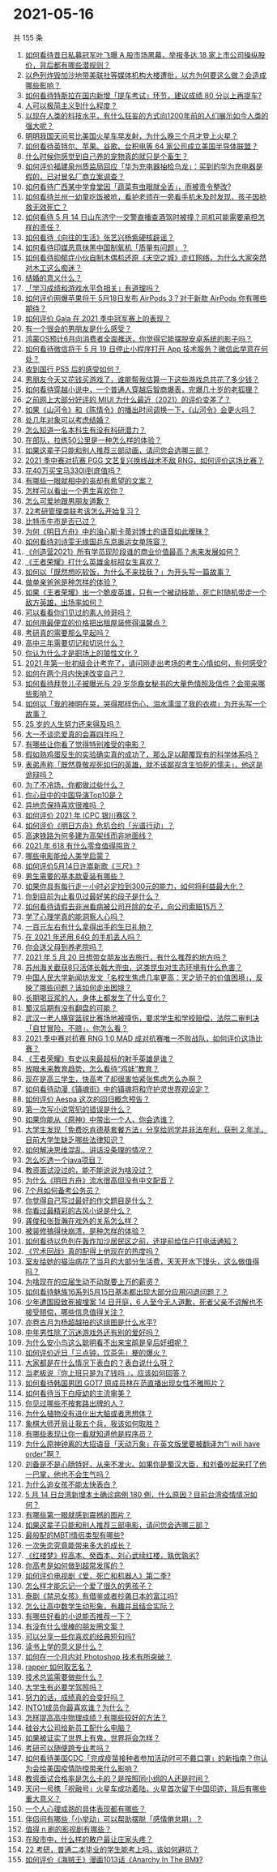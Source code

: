 # 2021-05-16

共 155 条

<!-- BEGIN -->
<!-- 最后更新时间 Sun May 16 2021 20:03:52 GMT+0800 (China Standard Time) -->

1. [如何看待昔日私募冠军叶飞曝 A 股市场黑幕，举报多达 18
   家上市公司操纵股价，背后都有哪些潜规则？](https://www.zhihu.com/question/459558051)
2. [以色列炸毁加沙地带美联社等媒体机构大楼遭批，以方为何要这么做？会造成哪些影响？](https://www.zhihu.com/question/459696493)
3. [如何看待特斯拉在国内新增「提车考试」环节，建议成绩 80
   分以上再提车?](https://www.zhihu.com/question/459595338)
4. [人可以极简主义到什么程度？](https://www.zhihu.com/question/313020218)
5. [以现在人类的科技水平，有什么狂妄的方式向1200年前的人们展示如今人类的强大呢？](https://www.zhihu.com/question/456628031)
6. [明明我国天问号比美国火星车早发射，为什么晚三个月才登上火星？](https://www.zhihu.com/question/445286711)
7. [如何看待英特尔、苹果、谷歌、台积电等 64
   家公司成立美国半导体联盟？](https://www.zhihu.com/question/459482645)
8. [什么时候你感觉到自己养的宠物真的就只是个畜生？](https://www.zhihu.com/question/344278401)
9. [如何评价福建泉州质监局回应「华为充电器抽检乌龙」：买到的华为充电器是假的，已对冒名厂商立案调查？](https://www.zhihu.com/question/459575426)
10. [如何看待广西某中学食堂因「蔬菜有虫眼就全丢」，而被责令整改?](https://www.zhihu.com/question/459462929)
11. [如何看待兰州一幼童吃饭被呛，看护老师在一旁看手机未及时发现，孩子因抢救无效死亡？](https://www.zhihu.com/question/459515468)
12. [如何看待 5 月 14
    日山东济宁一交警直播查酒驾时被撞？司机可能需要承担怎样的责任？](https://www.zhihu.com/question/459588410)
13. [如何看待《向往的生活》张艺兴杨紫硬核辟谣？](https://www.zhihu.com/question/459521803)
14. [如何看待印媒恶意抹黑中国制氧机「质量有问题」？](https://www.zhihu.com/question/459700129)
15. [如何看待抑郁症小伙自制木偶机还原《天空之城》走红网络，为什么大家突然对木工这么痴迷？](https://www.zhihu.com/question/459454868)
16. [结婚的意义什么？](https://www.zhihu.com/question/458425888)
17. [「学习成绩和游戏水平负相关」有道理吗？](https://www.zhihu.com/question/459296389)
18. [如何评价网爆苹果将于 5月18日发布 AirPods 3？对于新款 AirPods
    你有哪些期待？](https://www.zhihu.com/question/459436442)
19. [如何评价 Gala 在 2021 季中冠军赛上的表现？](https://www.zhihu.com/question/459505861)
20. [有一个很会的男朋友是什么感受？](https://www.zhihu.com/question/391872560)
21. [鸿蒙OS预计6月向消费者全面推送，你觉得它能摆脱安卓系统的影子吗？](https://www.zhihu.com/question/458183232)
22. [如何看待微信将于 5 月 19 日停止小程序打开 App
    技术服务？微信此举意在何处？](https://www.zhihu.com/question/459459278)
23. [收到国行 PS5 后的感受如何？](https://www.zhihu.com/question/459171541)
24. [男朋友今天又花钱买游戏了，谁能帮我估算一下这些游戏总共花了多少钱？](https://www.zhihu.com/question/453441147)
25. [如何看待穿越小说中，一个普通人穿越后智商爆表，完爆几十岁的老狐狸？](https://www.zhihu.com/question/376857581)
26. [之前网上大部分好评的 MIUI
    为什么最近（2021）的评价变差了？](https://www.zhihu.com/question/452169697)
27. [如果《山河令》和《陈情令》的播出时间调换一下，《山河令》会更火吗？](https://www.zhihu.com/question/459250772)
28. [处几年对象可以考虑结婚？](https://www.zhihu.com/question/450899653)
29. [怎么知道一名本科生有没有科研潜力？](https://www.zhihu.com/question/458786106)
30. [在部队，拉练50公里是一种怎么样的体验？](https://www.zhihu.com/question/47872589)
31. [如果这辈子只能和别人推荐三部动画，请问您会选哪三部？](https://www.zhihu.com/question/459632635)
32. [2021 季中赛对抗赛 PGG 文艺复兴换线战术不敌
    RNG，如何评价这场比赛？](https://www.zhihu.com/question/459612622)
33. [花40万买宝马330li到底值吗？](https://www.zhihu.com/question/459431704)
34. [有哪些一眼就相中的丧却有希望的文案？](https://www.zhihu.com/question/451987862)
35. [怎样可以看出一个男生喜欢你？](https://www.zhihu.com/question/457257289)
36. [怎么可爱地跟男朋友道歉？](https://www.zhihu.com/question/383772587)
37. [22考研管理类联考该怎么开始复习？](https://www.zhihu.com/question/428880602)
38. [比特币牛市是否已过？](https://www.zhihu.com/question/452808080)
39. [为何《明日方舟》中的浊心斯卡蒂对博士的语音如此暧昧？](https://www.zhihu.com/question/458274249)
40. [如何看待刘诗雯无缘国乒东京奥运女单阵容？](https://www.zhihu.com/question/459710437)
41. [《创造营2021》所有学员现阶段谁的商业价值最高？未来发展如何？](https://www.zhihu.com/question/458257824)
42. [《王者荣耀》打什么英雄金标招女生喜欢？](https://www.zhihu.com/question/458540709)
43. [如何以「既然想吃软饭，为什么不来找我？」为开头写一篇故事？](https://www.zhihu.com/question/454056791)
44. [做单亲爸爸是种怎样的体验？](https://www.zhihu.com/question/296600349)
45. [如果《王者荣耀》出一个脆皮英雄，只有一个被动技能，死亡时随机带走一个敌方英雄，出场率如何？](https://www.zhihu.com/question/459413105)
46. [可以看看你们见过的素人帅哥吗？](https://www.zhihu.com/question/361025689)
47. [如何用最便宜的价格把出租屋装修得温馨点？](https://www.zhihu.com/question/29840789)
48. [考研真的需要那么早起吗？](https://www.zhihu.com/question/453051286)
49. [高中三年需要切记和切忌什么？](https://www.zhihu.com/question/64843570)
50. [你认为什么才是职场上的狼性文化？](https://www.zhihu.com/question/459550053)
51. [2021
    年第一批初级会计考完了，请问刚走出考场的考生心情如何，有何感受?](https://www.zhihu.com/question/459532575)
52. [如何在两个月内快速改变自己？](https://www.zhihu.com/question/451986493)
53. [如何看待拜登儿子被曝光与 29
    岁华裔女秘书的大量色情照及信件？会带来哪些影响？](https://www.zhihu.com/question/458657086)
54. [如何以「我的神明在哭，哭得那样伤心，泪水濡湿了我的衣襟」为开头写一个故事？](https://www.zhihu.com/question/451550779)
55. [25 岁的人生努力还来得及吗？](https://www.zhihu.com/question/458261574)
56. [大一不谈恋爱真的会寡四年吗？](https://www.zhihu.com/question/453236394)
57. [有哪些让你看了觉得特别难受的电影？](https://www.zhihu.com/question/441119264)
58. [假如熟鸡蛋反生的实验确实真的成功了，那么足以颠覆现有的科学体系吗？](https://www.zhihu.com/question/456677213)
59. [表弟声称「既然尊敬视死如归的英雄，就不该鄙视贪生怕死的懦夫」，他这是诡辩吗？](https://www.zhihu.com/question/459177318)
60. [为了不冷场，你都做过些什么？](https://www.zhihu.com/question/458658699)
61. [你心目中的中国导演Top10是？](https://www.zhihu.com/question/314257835)
62. [异地恋保持喜欢很难吗 ？](https://www.zhihu.com/question/454323571)
63. [如何评价 2021 年 ICPC 银川赛区？](https://www.zhihu.com/question/436832940)
64. [如何评价《明日方舟》危机合约「光谱行动」？](https://www.zhihu.com/question/459589633)
65. [高速铁路为何多建为高架线而非地面线？](https://www.zhihu.com/question/308170553)
66. [2021 年 618 有什么零食值得囤货？](https://www.zhihu.com/question/459223718)
67. [哪些电影能给人美学启蒙？](https://www.zhihu.com/question/450836374)
68. [如何评价5月14日许嵩新歌《三尺》?](https://www.zhihu.com/question/459310125)
69. [男生需要的基本款夏装有哪些？](https://www.zhihu.com/question/29848880)
70. [如果你具有每行走一小时必定捡到300元的能力，如何将利益最大化？](https://www.zhihu.com/question/439876862)
71. [你到目前为止看见过最好笑的段子是什么？](https://www.zhihu.com/question/297417967)
72. [如何看待请假去非洲看病被公司开除的女子，向公司索赔15万？](https://www.zhihu.com/question/459337590)
73. [学了心理学真的能洞察人心吗？](https://www.zhihu.com/question/455174188)
74. [一百元左右有什么拿得出手的生日礼物？](https://www.zhihu.com/question/333123808)
75. [在 2021 年还用 64G 的手机丢人吗？](https://www.zhihu.com/question/459213190)
76. [你会送父母到养老院吗？](https://www.zhihu.com/question/454221536)
77. [2021 年 5 月 20
    日想带女朋友出去旅行，有什么推荐的地方吗？](https://www.zhihu.com/question/459014409)
78. [苏州海关截获8只活体长戟大兜虫，这类昆虫对生态环境有什么危害？](https://www.zhihu.com/question/459391470)
79. [中国人民大学新闻坊发文「名校生焦虑几率更高：天之骄子的价值困境」，反映了哪些问题？该如何走出困境？](https://www.zhihu.com/question/459560350)
80. [长期喝豆浆的人，身体上都发生了什么变化？](https://www.zhihu.com/question/382035677)
81. [蜀汉后期有没有翻盘的可能？](https://www.zhihu.com/question/408230820)
82. [武汉一老人横穿篮球比赛场地被撞伤，要求学生和学校赔偿，法院二审判决「自甘冒险，不赔」，你怎么看？](https://www.zhihu.com/question/458886791)
83. [2021 季中赛对抗赛 RNG 1:0 MAD
    成对抗赛唯一不败战队，如何评价这场比赛？](https://www.zhihu.com/question/459644598)
84. [《王者荣耀》有史以来最超标的射手英雄是谁？](https://www.zhihu.com/question/458538827)
85. [放眼未来教育趋势，怎么看待“鸡娃”教育？](https://www.zhihu.com/question/442769785)
86. [现在是高三学生，快高考了却很害怕紧张焦虑怎么办啊？](https://www.zhihu.com/question/311063042)
87. [如何看待动漫《镇魂街》中的镇魂将和守护灵世界观设定？](https://www.zhihu.com/question/459634119)
88. [如何评价 Aespa 这次的回归概念预告？](https://www.zhihu.com/question/459521240)
89. [第一次写小说常犯的错误是什么？](https://www.zhihu.com/question/412175351)
90. [如果你能从《原神》中带出一个人，你会选谁？](https://www.zhihu.com/question/459304668)
91. [大学生发现「免费吃肯德基套餐方法」分享给同学并非法牟利，获刑 2
    年半，目前大学生缺乏哪些法律知识？](https://www.zhihu.com/question/458862596)
92. [如何解决思维混乱、讲话没条理的情况？](https://www.zhihu.com/question/30173526)
93. [怎么吃透一个java项目？](https://www.zhihu.com/question/422346147)
94. [教资面试没过的，能不能说说为啥没过？](https://www.zhihu.com/question/459023684)
95. [为什么《明日方舟》流水很高但没有中文配音？](https://www.zhihu.com/question/456723907)
96. [7个月如何备考公务员？](https://www.zhihu.com/question/453217326)
97. [你觉得自己写过最好的作文题目是什么？](https://www.zhihu.com/question/354965203)
98. [你看过最精彩的古风小说是什么？](https://www.zhihu.com/question/34680815)
99. [龚俊和张哲瀚在戏外的关系怎么样？](https://www.zhihu.com/question/453758769)
100. [被装修搞得快崩溃，是种怎样的体验？](https://www.zhihu.com/question/450122843)
101. [如何看待以色列在轰炸加沙居民区之前，还提前给住户打电话通知？](https://www.zhihu.com/question/459381446)
102. [《咒术回战》真的配得上他现在的热度吗？](https://www.zhihu.com/question/444766202)
103. [室友给她的猫治病花了当月的大部分生活费，天天开水下馒头，这么做值得吗？](https://www.zhihu.com/question/458055949)
104. [为啥现在的应届生动不动就要上万的薪资？](https://www.zhihu.com/question/457279173)
105. [如何看待魅族16系列5月15日基本都出现大部分应用闪退问题？？](https://www.zhihu.com/question/459492278)
106. [少年遭围殴致死被埋案 14 日开庭，6
     人至今无人道歉，死者父亲不谅解也不接受赔偿，哪些信息值得关注？](https://www.zhihu.com/question/459368723)
107. [亦卷古月为杨超越拍的这组图是什么水平?](https://www.zhihu.com/question/459282561)
108. [中年男性除了沉迷游戏外还有别的爱好吗？](https://www.zhihu.com/question/459226864)
109. [为什么安小鸟这么聪明看不出来宝鹃是皇后奸细呢？](https://www.zhihu.com/question/338703838)
110. [如何评价近日「三点钟，饮茶先」梗的爆火？](https://www.zhihu.com/question/459087204)
111. [大家都是在什么情况下表白的？表白说什么呀？](https://www.zhihu.com/question/49203402)
112. [当老板说『你上班只是为了钱吗 』，应该如何回答？](https://www.zhihu.com/question/459271480)
113. [如何看待韩国男团 GOT7 原成员林在范直播出现女性不雅照片？](https://www.zhihu.com/question/459375130)
114. [如何看待当下白瘦幼的主流审美？](https://www.zhihu.com/question/63812554)
115. [你见过哪些不按套路出牌的人？](https://www.zhihu.com/question/60343827)
116. [为什么植物没有进化出大脑或者思想体？](https://www.zhihu.com/question/437474056)
117. [象棋大师开局让我五个兵，我该如何取胜？](https://www.zhihu.com/question/458811041)
118. [有哪些表现让你一看就知道他是程序员？](https://www.zhihu.com/question/453277901)
119. [为什么原神钟离的大招语音「天动万象」在英文版里要被翻译为"I will have
     order"啊？](https://www.zhihu.com/question/454824234)
120. [刘备是不是心肠特好，从来不发火。如果你是蜀汉大臣，和刘备吵起来打了他一巴掌，他也不会生气吗？](https://www.zhihu.com/question/458945663)
121. [为什么追女孩不能太快表白？](https://www.zhihu.com/question/354110420)
122. [5 月 14 日台湾新增本土确诊病例 180
     例，什么原因？目前台湾疫情情况如何？](https://www.zhihu.com/question/459531944)
123. [有哪些第一眼就感到震撼的图片？](https://www.zhihu.com/question/38178765)
124. [如果这辈子只能和别人推荐三部电影，请问您会选哪三部？](https://www.zhihu.com/question/444313984)
125. [最般配的MBTI情侣类型有哪些?](https://www.zhihu.com/question/428375844)
126. [一次失恋究竟能带来多大的成长？](https://www.zhihu.com/question/364747959)
127. [《红楼梦》程高本、癸酉本、刘心武续红楼，孰优孰劣?](https://www.zhihu.com/question/459185982)
128. [你高考是如何做到超常发挥的？](https://www.zhihu.com/question/278979830)
129. [如何评价电视剧《爱，死亡和机器人》第二季?](https://www.zhihu.com/question/392099994)
130. [怎么样才能忘记一个爱了很久的男孩子？](https://www.zhihu.com/question/456958265)
131. [泰剧《禁忌女孩》有借鉴或者抄袭日本的富江吗?](https://www.zhihu.com/question/372621639)
132. [怎么让高中数学生动形象，有趣并且结合实际？](https://www.zhihu.com/question/457752589)
133. [有哪些好看的小说能否推荐一下？](https://www.zhihu.com/question/443077169)
134. [有没有什么很棒的朋友圈文案？](https://www.zhihu.com/question/314092494)
135. [可以分享一些你喜欢的经典短句吗?](https://www.zhihu.com/question/454951591)
136. [读书上学的意义是什么？](https://www.zhihu.com/question/457826127)
137. [如何在一个月内对 Photoshop 技术有所突破？](https://www.zhihu.com/question/39164259)
138. [rapper 如何取艺名？](https://www.zhihu.com/question/453353784)
139. [技术总监需要做些什么？](https://www.zhihu.com/question/291798716)
140. [大学生有必要学驾照吗？](https://www.zhihu.com/question/323177845)
141. [努力的话，成绩真的会变好吗？](https://www.zhihu.com/question/451605083)
142. [INTO1成员你最喜欢谁？为什么？](https://www.zhihu.com/question/459155590)
143. [怎样提高高中物理成绩？有哪些较好的方法？](https://www.zhihu.com/question/20300295)
144. [硅谷大公司给新员工配什么电脑？](https://www.zhihu.com/question/46739077)
145. [如果被证实了世界上有鬼，世界将会怎样？](https://www.zhihu.com/question/405528524)
146. [考研可以随便跨专业考吗？](https://www.zhihu.com/question/401955144)
147. [如何看待美国CDC「完成疫苗接种者参加活动时可不戴口罩」的新指南？你认为会给美国疫情防控带来什么影响？](https://www.zhihu.com/question/459397574)
148. [教资面试合格率是怎么卡的？是按照同小组的人还是时间？](https://www.zhihu.com/question/458641210)
149. [天问一号携「祝融号」火星车成功着陆，火星首次留下中国印迹，背后有哪些重大意义？](https://www.zhihu.com/question/459371819)
150. [一个人心理成熟的具体表现都有哪些？](https://www.zhihu.com/question/37018317)
151. [伴侣间有哪些「小举动」可以帮助摆脱「感情倦怠期」？](https://www.zhihu.com/question/458700530)
152. [值得 n 刷的影视剧有哪些？](https://www.zhihu.com/question/452689050)
153. [在股市中，什么样的散户最让庄家头疼？](https://www.zhihu.com/question/316561088)
154. [22 考研，普通二本毕业的学生能考上吗，该如何避坑？](https://www.zhihu.com/question/459381933)
155. [如何评价《海贼王》漫画1013话《Anarchy In The
     BM》?](https://www.zhihu.com/question/459215291)

<!-- END -->
